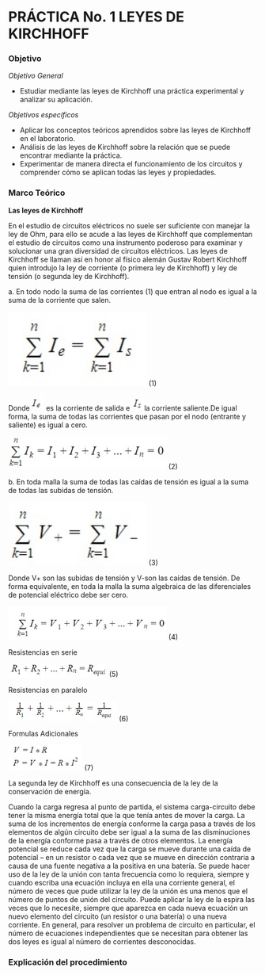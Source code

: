 #  PRÁCTICA No. 1 LEYES DE KIRCHHOFF

### Objetivo

*Objetivo General*
- Estudiar mediante las leyes de Kirchhoff  una práctica experimental y analizar su aplicación.

*Objetivos específicos*
- Aplicar los conceptos teóricos aprendidos sobre las leyes de Kirchhoff en el laboratorio.
- Análisis de las leyes de Kirchhoff sobre la relación que se puede encontrar mediante la práctica.
- Experimentar de manera directa el funcionamiento de los circuitos y comprender cómo se aplican todas las leyes y propiedades.

### Marco Teórico

**Las leyes de Kirchhoff**

En el estudio de circuitos eléctricos no suele ser suficiente con manejar la ley de Ohm, para ello se acude a las leyes de Kirchhoff que complementan el estudio de circuitos como una instrumento poderoso para examinar y solucionar una gran diversidad de circuitos eléctricos. Las leyes de Kirchhoff se llaman así en honor al físico alemán Gustav Robert Kirchhoff quien introdujo la ley de corriente (o primera ley de Kirchhoff) y ley de tensión (o segunda ley de Kirchhoff).

a.  En todo nodo la suma de las corrientes (1) que entran al nodo es igual a la suma de la corriente que salen.

<img src = Imagenes/Imagenes/1.jpg width= "280">  (1)
 
Donde <img src = Imagenes/Imagenes/ie.jpg width= "25">  es la corriente de salida e <img src = Imagenes/Imagenes/is.jpg width= "25">la corriente saliente.De igual forma, la suma de todas las corrientes que pasan por el nodo (entrante y saliente) es igual a cero.

<img src = Imagenes/Imagenes/2.jpg width= "320">  (2)

b. En toda malla la suma de todas las caídas de tensión es igual a la suma de todas las subidas de tensión.

<img src = Imagenes/Imagenes/3.jpg width= "280">  (3)

Donde V+ son las subidas de tensión y V-son las caídas de tensión.
De forma equivalente, en toda la malla la suma algebraica de las diferenciales de     potencial eléctrico debe ser cero.

<img src = Imagenes/Imagenes/4.jpg width= "320">  (4)

Resistencias en serie

<img src = Imagenes/Imagenes/5.jpg width= "200">  (5)

Resistencias en paralelo

<img src = Imagenes/Imagenes/6.jpg width= "220">  (6)

Formulas Adicionales

<img src = Imagenes/Imagenes/7_8.jpg width= "150">    (7)
                                                  
La segunda ley de Kirchhoff es una consecuencia de la ley de la conservación de energía.

Cuando la carga regresa al punto de partida, el sistema carga-circuito debe tener la misma energía total que la que tenía antes de mover la carga. La suma de los incrementos de energía conforme la carga pasa a través de los elementos de algún circuito debe ser igual a la
suma de las disminuciones de la energía conforme pasa a través de otros elementos. La energía potencial se reduce cada vez que la carga se mueve durante una caída de potencial – en un resistor o cada vez que se mueve en dirección contraria a causa de una
fuente negativa a la positiva en una batería. Se puede hacer uso de la ley de la unión con tanta frecuencia como lo requiera, siempre y cuando escriba una ecuación incluya en ella una corriente general, el número de veces que pude utilizar la ley de la unión es una menos que el número de puntos de unión del circuito. Puede aplicar la ley de la espira las veces que lo necesite, siempre que aparezca en cada nueva ecuación un nuevo elemento del circuito (un resistor o una batería) o una nueva corriente. En general, para resolver un problema de circuito en particular, el número de ecuaciones independientes que se necesitan para obtener las dos leyes es igual al número de corrientes desconocidas.

### Explicación del procedimiento


